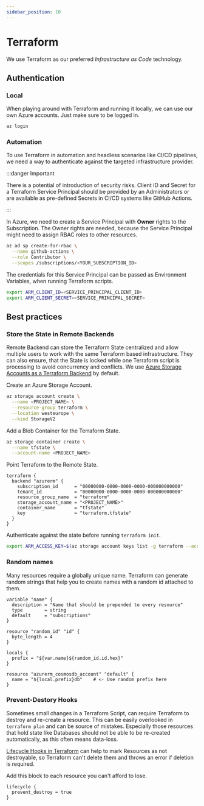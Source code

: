 ```yaml
---
sidebar_position: 10
---
```


# Terraform

We use Terraform as our preferred *Infrastructure as Code* technology.

## Authentication

### Local

When playing around with Terraform and running it locally, we can use our own Azure accounts. Just make sure to be logged in.

```bash
az login
```

### Automation

To use Terraform in automation and headless scenarios like CI/CD pipelines, we need a way to authenticate against the targeted infrastructure provider.

:::danger Important

There is a potential of introduction of security risks. Client ID and Secret for a Terraform Service Principal should be provided by an Administrators or are available as pre-defined Secrets in CI/CD systems like GitHub Actions.

:::

In Azure, we need to create a Service Principal with **Owner** rights to the Subscription. The Owner rights are needed, because the Service Principal might need to assign RBAC roles to other resources.

```bash
az ad sp create-for-rbac \
  --name github-actions \
  --role Contributor \
  --scopes /subscriptions/<YOUR_SUBSCRIPTION_ID>
```

The credentials for this Service Principal can be passed as Environment Variables, when running Terraform scripts.

```bash
export ARM_CLIENT_ID=<SERVICE_PRINCIPAL_CLIENT_ID>
export ARM_CLIENT_SECRET=<SERVICE_PRINCIPAL_SECRET>
```

## Best practices

### Store the State in Remote Backends

Remote Backend can store the Terraform State centralized and allow multiple users to work with the same Terraform based infrastructure. They can also ensure, that the State is locked while one Terraform script is processing to avoid concurrency and conflicts. We use [Azure Storage Accounts as a Terraform Backend](https://docs.microsoft.com/en-us/azure/terraform/terraform-backend) by default.

Create an Azure Storage Account.

```bash
az storage account create \
  --name <PROJECT_NAME> \
  --resource-group terraform \
  --location westeurope \
  --kind StorageV2
```

Add a Blob Container for the Terraform State.

```bash
az storage container create \
  --name tfstate \
  --account-name <PROJECT_NAME>
```

Point Terraform to the Remote State.

```hcl title="main.tf"
terraform {
  backend "azurerm" {
    subscription_id      = "00000000-0000-0000-0000-000000000000"
    tenant_id            = "00000000-0000-0000-0000-000000000000"
    resource_group_name  = "terraform"
    storage_account_name = "<PROJECT_NAME>"
    container_name       = "tfstate"
    key                  = "terraform.tfstate"
  }
}
```

Authenticate against the state before running `terraform init`.

```bash
export ARM_ACCESS_KEY=$(az storage account keys list -g terraform --account-name <PROJECT_NAME> -o tsv --query "[0].value")
```

### Random names

Many resources require a globally unique name. Terraform can generate random strings that help you to create names with a random id attached to them.

```hcl title="variables.tf"
variable "name" {
  description = "Name that should be prepended to every resource"
  type        = string
  default     = "subscriptions"
}

resource "random_id" "id" {
  byte_length = 4
}

locals {
  prefix = "${var.name}${random_id.id.hex}"
}
```

```hcl title="azure_cosmos_db.tf"
resource "azurerm_cosmosdb_account" "default" {
  name = "${local.prefix}db"	# <- Use random prefix here
}
```

### Prevent-Destory Hooks

Sometimes small changes in a Terraform Script, can require Terraform to destroy and re-create a resource. This can be easily overlooked in `terraform plan` and can be source of mistakes. Especially those resources that hold state like Databases should not be able to be re-created automatically, as this often means data-loss.

[Lifecycle Hooks in Terraform](https://www.terraform.io/docs/language/meta-arguments/lifecycle.html) can help to mark Resources as not destroyable, so Terraform can't delete them and throws an error if deletion is required.

Add this block to each resource you can't afford to lose.

```hcl
lifecycle {
  prevent_destroy = true
}
```
